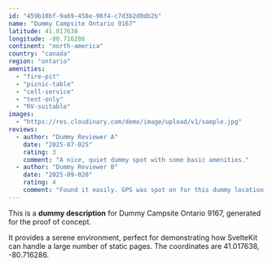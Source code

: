 ```yaml
---
id: "459b10bf-9a69-458e-96f4-c7d3b2d0db2b"
name: "Dummy Campsite Ontario 9167"
latitude: 41.017638
longitude: -80.716286
continent: "north-america"
country: "canada"
region: "ontario"
amenities:
  - "fire-pit"
  - "picnic-table"
  - "cell-service"
  - "tent-only"
  - "RV-suitable"
images:
  - "https://res.cloudinary.com/demo/image/upload/v1/sample.jpg"
reviews:
  - author: "Dummy Reviewer A"
    date: "2025-07-025"
    rating: 3
    comment: "A nice, quiet dummy spot with some basic amenities."
  - author: "Dummy Reviewer B"
    date: "2025-09-020"
    rating: 4
    comment: "Found it easily. GPS was spot on for this dummy location."
---
```


This is a **dummy description** for Dummy Campsite Ontario 9167, generated for the proof of concept.

It provides a serene environment, perfect for demonstrating how SvelteKit can handle a large number of static pages. The coordinates are 41.017638, -80.716286.
